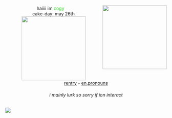 <div align="center"><img width="200" src="https://cdn.discordapp.com/attachments/1129862251612999790/1227128997989847040/ezgif.com-crop.jpg?ex=662747f0&is=6614d2f0&hm=bcaaa16f5df2f6196c13198b6e24edd3db8c688b19786fef62a525e58d7be329&" align="right"><div align="center">haiiii im <span style="color:#2edb25;">cogy</span> <img height="15px" src="https://i.postimg.cc/tJkFR4Kb/IMG-9696.gif"> <br>cake-day: may 26th<br><img width="200" src="https://64.media.tumblr.com/cbaddec6bf8f67a93f640b4fa2b9f67d/ab2ea55a1e45b56e-85/s400x600/aa2295e667d795eb64c9a6e561359c079f129737.gifv"><br><a href="https://rentry.co/cogy">rentry</a> - <a href="https://en.pronouns.page/@cogy">en.pronouns</a></div></div>
<h6 align="center"><i>i mainly lurk so sorry if ion interact</i></h6>
<img src="https://lh3.googleusercontent.com/proxy/nvo_rzoP-mmS1wDxHBWh8y-vHeQL8jBG6yW6g-Ca8HXV4C1MWmfYpHsIt9UTxTZJ_Cue_IxRIh4qFMk">
